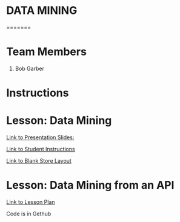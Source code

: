 
# DATA MINING
=======

# Team Members
1. Bob Garber
 

# Instructions
# Lesson: Data Mining

[Link to Presentation Slides:](https://docs.google.com/presentation/d/15nWpWcGRIUImwYmCyd8B1hHtwyr1EGVjeTxebaWSWbQ/edit?usp=sharing)

[Link to Student Instructions](https://docs.google.com/document/d/1SS6UciHIuhLwohg-rSF7TF0HJXZYXJ85pI58_3XSaM4/edit?usp=sharing)

[Link to Blank Store Layout](https://docs.google.com/drawings/d/1XUmgwojBZY3g_pzDWBMNhfnbhkLWgSnPJfEpqwV3YdQ/edit?usp=sharing)

# Lesson: Data Mining from an API
[Link to Lesson Plan](https://docs.google.com/document/d/1OhAFpZru7Y4lNI13A7Ch51f8ngQbHSLnFOtUnF3eNQ0/edit?usp=sharing)

Code is in Gethub
